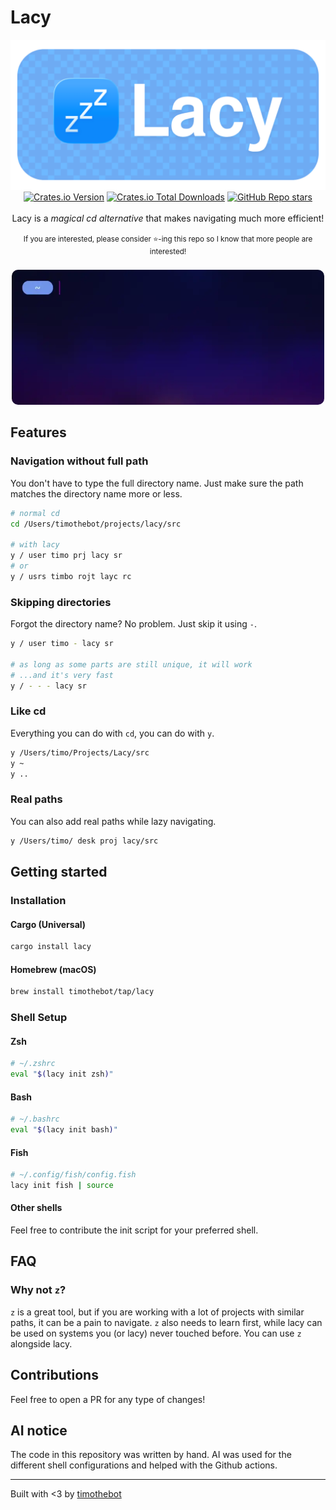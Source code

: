 # Lacy

<div align="center">
<img src="docs/assets/lacy_banner.png" width="700" alt="lacy banner">

<div>
    <a href="https://crates.io/crates/lacy"><img alt="Crates.io Version" src="https://img.shields.io/crates/v/lacy"></a>
    <a href="https://crates.io/crates/lacy"><img alt="Crates.io Total Downloads" src="https://img.shields.io/crates/d/lacy"></a>
    <a href="https://github.com/timothebot/lacy/"><img alt="GitHub Repo stars" src="https://img.shields.io/github/stars/timothebot/lacy"></a>
</div>
<br>
Lacy is a <i>magical cd alternative</i> that makes navigating much more efficient!
<br>
<br>
<sup>If you are interested, please consider ⭐-ing this repo so I know that more people are interested!</sup>
<br>
<br>
<img style="border-radius: 10px;" src="docs/assets/lacy_example_1.webp" width="500" alt="lacy example video">
<br>

</div>

## Features

### Navigation without full path

You don't have to type the full directory name.
Just make sure the path matches the directory name more or less.

```sh
# normal cd
cd /Users/timothebot/projects/lacy/src

# with lacy
y / user timo prj lacy sr
# or
y / usrs timbo rojt layc rc
```

### Skipping directories

Forgot the directory name? No problem. Just skip it using `-`.

```sh
y / user timo - lacy sr

# as long as some parts are still unique, it will work
# ...and it's very fast
y / - - - lacy sr
```

### Like cd

Everything you can do with `cd`, you can do with `y`.

```sh
y /Users/timo/Projects/Lacy/src
y ~
y ..
```

### Real paths

You can also add real paths while lazy navigating.

```sh
y /Users/timo/ desk proj lacy/src
```

## Getting started

### Installation

#### Cargo (Universal)

```sh
cargo install lacy
```

#### Homebrew (macOS)

```sh
brew install timothebot/tap/lacy
```

### Shell Setup

#### Zsh

```bash
# ~/.zshrc
eval "$(lacy init zsh)"
```

#### Bash

```bash
# ~/.bashrc
eval "$(lacy init bash)"
```

#### Fish

```bash
# ~/.config/fish/config.fish
lacy init fish | source
```

#### Other shells

Feel free to contribute the init script for your preferred shell.

## FAQ

### Why not `z`?

`z` is a great tool, but if you are working with a lot of projects with similar paths, it can be a pain to navigate. `z` also needs to learn first, while lacy can be used on systems you (or lacy) never touched before.
You can use `z` alongside lacy.

## Contributions

Feel free to open a PR for any type of changes!

## AI notice

The code in this repository was written by hand. AI was used for the different shell configurations and helped with the Github actions.

---

Built with <3 by [timothebot](https://github.com/timothebot)

